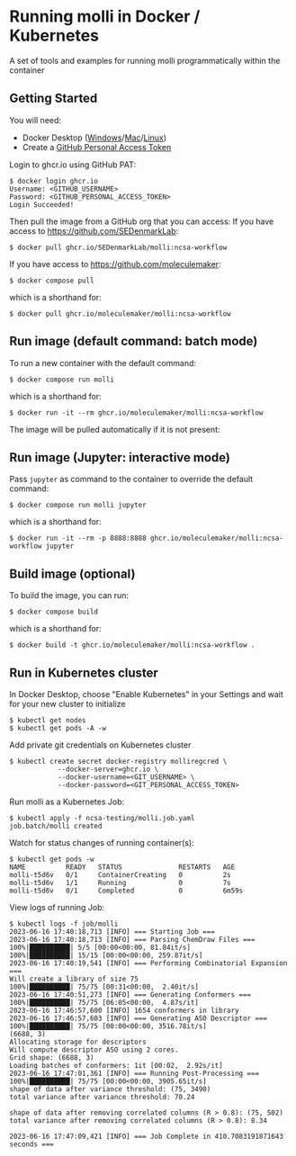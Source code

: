 # Running molli in Docker / Kubernetes
A set of tools and examples for running molli programmatically within the container

## Getting Started
You will need:
* Docker Desktop ([Windows](https://docs.docker.com/desktop/install/windows-install/)/[Mac](https://docs.docker.com/desktop/install/mac-install/)/[Linux](https://docs.docker.com/desktop/install/linux-install/))
* Create a [GitHub Personal Access Token](https://github.com/settings/tokens)

Login to ghcr.io using GitHub PAT:
```
$ docker login ghcr.io
Username: <GITHUB_USERNAME>
Password: <GITHUB_PERSONAL_ACCESS_TOKEN>
Login Succeeded!
```

Then pull the image from a GitHub org that you can access:
If you have access to https://github.com/SEDenmarkLab:
```
$ docker pull ghcr.io/SEDenmarkLab/molli:ncsa-workflow
```

If you have access to https://github.com/moleculemaker:
```
$ docker compose pull
```
which is a shorthand for:
```
$ docker pull ghcr.io/moleculemaker/molli:ncsa-workflow
```

## Run image (default command: batch mode)
To run a new container with the default command:
```
$ docker compose run molli
```
which is a shorthand for:
```
$ docker run -it --rm ghcr.io/moleculemaker/molli:ncsa-workflow
```

The image will be pulled automatically if it is not present:

## Run image (Jupyter: interactive mode)
Pass `jupyter` as command to the container to override the default command:
```
$ docker compose run molli jupyter
```
which is a shorthand for:
```
$ docker run -it --rm -p 8888:8888 ghcr.io/moleculemaker/molli:ncsa-workflow jupyter
```

## Build image (optional)
To build the image, you can run:
```
$ docker compose build
```
which is a shorthand for:
```
$ docker build -t ghcr.io/moleculemaker/molli:ncsa-workflow .
```


## Run in Kubernetes cluster
In Docker Desktop, choose "Enable Kubernetes" in your Settings and wait for your new cluster to initialize
```
$ kubectl get nodes
$ kubectl get pods -A -w
```

Add private git credentials on Kubernetes cluster
```
$ kubectl create secret docker-registry molliregcred \
            --docker-server=ghcr.io \
            --docker-username=<GIT_USERNAME> \
            --docker-password=<GIT_PERSONAL_ACCESS_TOKEN>
```

Run molli as a Kubernetes Job:
```
$ kubectl apply -f ncsa-testing/molli.job.yaml
job.batch/molli created
```

Watch for status changes of running container(s):
```
$ kubectl get pods -w
NAME          READY   STATUS              RESTARTS   AGE
molli-t5d6v   0/1     ContainerCreating   0          2s
molli-t5d6v   1/1     Running             0          7s
molli-t5d6v   0/1     Completed           0          6m59s
```

View logs of running Job:
```
$ kubectl logs -f job/molli
2023-06-16 17:40:18,713 [INFO] === Starting Job ===
2023-06-16 17:40:18,713 [INFO] === Parsing ChemDraw Files ===
100%|██████████| 5/5 [00:00<00:00, 81.84it/s]
100%|██████████| 15/15 [00:00<00:00, 259.87it/s]
2023-06-16 17:40:19,541 [INFO] === Performing Combinatorial Expansion ===
Will create a library of size 75
100%|██████████| 75/75 [00:31<00:00,  2.40it/s]
2023-06-16 17:40:51,273 [INFO] === Generating Conformers ===
100%|██████████| 75/75 [06:05<00:00,  4.87s/it]
2023-06-16 17:46:57,600 [INFO] 1654 conformers in library
2023-06-16 17:46:57,603 [INFO] === Generating ASO Descriptor ===
100%|██████████| 75/75 [00:00<00:00, 3516.78it/s]
(6688, 3)
Allocating storage for descriptors
Will compute descriptor ASO using 2 cores.
Grid shape: (6688, 3)
Loading batches of conformers: 1it [00:02,  2.92s/it]
2023-06-16 17:47:01,361 [INFO] === Running Post-Processing === 
100%|██████████| 75/75 [00:00<00:00, 3905.65it/s]                    
shape of data after variance threshold: (75, 3490)
total variance after variance threshold: 70.24

shape of data after removing correlated columns (R > 0.8): (75, 502)
total variance after removing correlated columns (R > 0.8): 8.34

2023-06-16 17:47:09,421 [INFO] === Job Complete in 410.7083191871643 seconds ===
```


